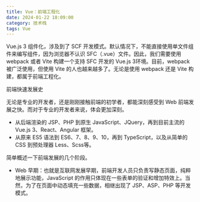 ```yaml
---
title: Vue：前端工程化
date: 2024-01-22 18:09:00
category: 技术栈
tags: Vue
---
```


Vue.js 3 组件化，涉及到了 SCF 开发模式。默认情况下，不能直接使用单文件组件来编写组件，因为浏览器不认识 SFC（.vue）文件。因此，我们需要使用 webpack 或者 Vite 构建一个支持 SFC 开发的 Vue.js 3环境。目前，webpack 被广泛使用，但使用 Vite 的人也越来越多了。无论是使用 webpack 还是 Vite 构建，都属于前端工程化。

前端快速发展史

无论是专业的开发者，还是刚刚接触前端的初学者，都能深刻感受到 Web 前端发展之快。而对于专业的开发者来说，体会更加深刻。

- 从后端渲染的 JSP、PHP 到原生 JavaScript、JQuery，再到目前主流的 Vue.js 3、React、Angular 框架。
- 从原来 ES5 语法到 ES6、7、8、9、10，再到 TypeScript，以及从简单的 CSS 到预处理器 Less、Scss等。

简单概述一下前端发展的几个阶段。

- Web 早期：也就是互联网发展早期，前端开发人员只负责写静态页面，纯粹地展示功能，JavaScript 的作用只体现在一些表单的验证和增加特效上。当然，为了在页面中动态填充一些数据，相继出现了 JSP、ASP、PHP 等开发模式。